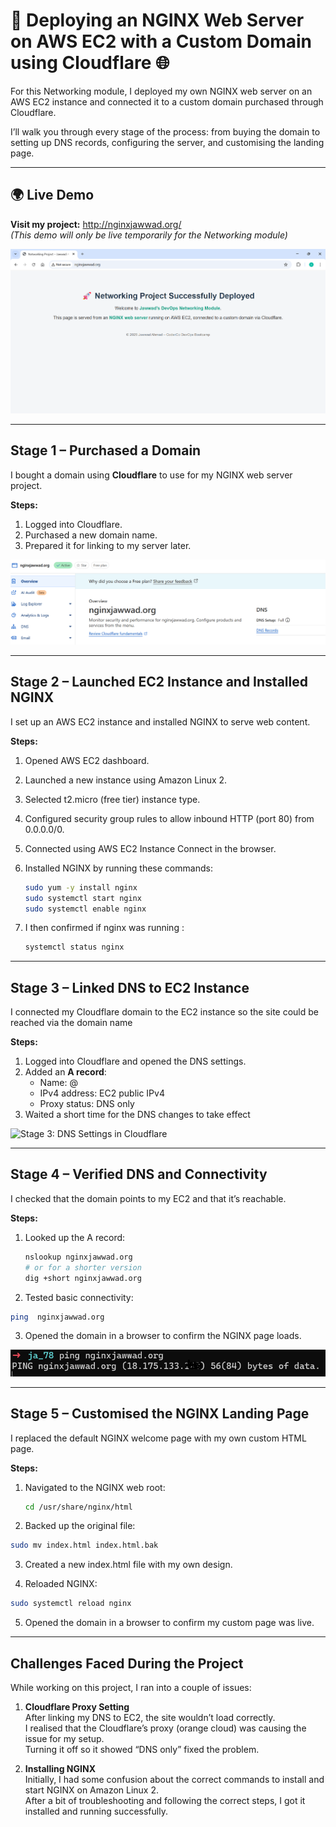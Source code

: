 # 🚀 Deploying an NGINX Web Server on AWS EC2 with a Custom Domain using Cloudflare 🌐

For this Networking module, I deployed my own NGINX web server on an AWS EC2 instance and connected it to a custom domain purchased through Cloudflare.

I’ll walk you through every stage of the process: from buying the domain to setting up DNS records, configuring the server, and customising the landing page. 

---

## 🌍 Live Demo
**Visit my project:** http://nginxjawwad.org/  
*(This demo will only be live temporarily for the Networking module)*

![Project Screenshot](images/final-photo-nginx.png)

---

## Stage 1 – Purchased a Domain

I bought a domain using **Cloudflare** to use for my NGINX web server project.

**Steps:**
1. Logged into Cloudflare.
2. Purchased a new domain name.
3. Prepared it for linking to my server later.

![Stage 1: Domain Purchase in Cloudflare](images/stage1-domain.png)


---



## Stage 2 – Launched EC2 Instance and Installed NGINX

I set up an AWS EC2 instance and installed NGINX to serve web content.

**Steps:**
1. Opened AWS EC2 dashboard.
2. Launched a new instance using Amazon Linux 2.
3. Selected t2.micro (free tier) instance type.
4.  Configured security group rules to allow inbound HTTP (port 80) from 0.0.0.0/0.
5. Connected using AWS EC2 Instance Connect in the browser.
6. Installed NGINX by running these commands:

   ```bash
   sudo yum -y install nginx
   sudo systemctl start nginx
   sudo systemctl enable nginx

7. I then confirmed if nginx was running :
 
    ```bash
    systemctl status nginx

---

## Stage 3 – Linked DNS to EC2 Instance

I connected my Cloudflare domain to the EC2 instance so the site could be reached via the domain name

**Steps:**
1. Logged into Cloudflare and opened the DNS settings.
2. Added an **A record**:
   - Name: @
   - IPv4 address: EC2 public IPv4
   - Proxy status: DNS only
3. Waited a short time for the DNS changes to take effect

![Stage 3: DNS Settings in Cloudflare](images/stage3-dns-linked.png)


---

## Stage 4 – Verified DNS and Connectivity

I checked that the domain points to my EC2 and that it’s reachable.

**Steps:**
1. Looked up the A record:
   ```bash
   nslookup nginxjawwad.org
   # or for a shorter version
   dig +short nginxjawwad.org

2. Tested basic connectivity:

  ```bash
  ping  nginxjawwad.org
  ```


3. Opened the domain in a browser to confirm the NGINX page loads.

![Stage 4: DNS/Connectivity Check](images/stage4-verify.png)


---


## Stage 5 – Customised the NGINX Landing Page

I replaced the default NGINX welcome page with my own custom HTML page.

**Steps:**
1. Navigated to the NGINX web root:
   ```bash
   cd /usr/share/nginx/html
   ```

2. Backed up the original file:
```bash
sudo mv index.html index.html.bak
```
3. Created a new index.html file with my own design.

4. Reloaded NGINX:
```bash
sudo systemctl reload nginx
```
5. Opened the domain in a browser to confirm my custom page was live.

---





## Challenges Faced During the Project

While working on this project, I ran into a couple of issues:

1. **Cloudflare Proxy Setting**  
   After linking my DNS to EC2, the site wouldn’t load correctly.  
   I realised that the Cloudflare’s proxy (orange cloud) was causing the issue for my setup.  
   Turning it off so it showed “DNS only” fixed the problem.

2. **Installing NGINX**  
   Initially, I had some confusion about the correct commands to install and start NGINX on Amazon Linux 2.  
   After a bit of troubleshooting and following the correct steps, I got it installed and running successfully.
